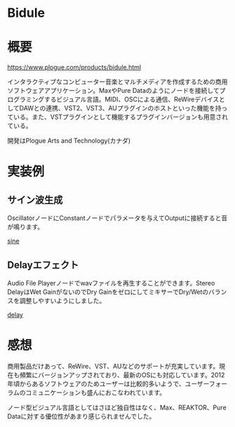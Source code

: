 Bidule
===

# 概要

https://www.plogue.com/products/bidule.html

インタラクティブなコンピューター音楽とマルチメディアを作成するための商用ソフトウェアアプリケーション。MaxやPure Dataのようにノードを接続してプログラミングするビジュアル言語。MIDI、OSCによる通信、ReWireデバイスとしてDAWとの連携、VST2、VST3、AUプラグインのホストといった機能を持っている。また、VSTプラグインとして機能するプラグインバージョンも用意されている。

開発はPlogue Arts and Technology(カナダ)

# 実装例

## サイン波生成

OscillatorノードにConstantノードでパラメータを与えてOutputに接続すると音が鳴ります。

[sine](sine.png)

## Delayエフェクト

Audio File Playerノードでwavファイルを再生することができます。Stereo DelayはWet GainがないのでDry GainをゼロにしてミキサーでDry/Wetのバランスを調整しやすいようにしました。

[delay](delay.png)


# 感想

商用製品だけあって、ReWire、VST、AUなどのサポートが充実しています。現在も頻繁にバージョンアップされており、最新のOSにも対応しています。2012年頃からあるソフトウェアのためユーザーは比較的多いようで、ユーザーフォーラムのコミュニケーションも盛んにおこなわれています。

ノード型ビジュアル言語としてはさほど独自性はなく、Max、REAKTOR、Pure Dataに対する優位性があまり感じられませんでした。

